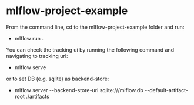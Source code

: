 # mlflow-project-example

From the command line, cd to the mlflow-project-example folder and run:
* mlflow run .

You can check the tracking ui by running the following command and navigating to tracking url:
* mlflow serve

or to set DB (e.g. sqlite) as backend-store:
* mlflow server --backend-store-uri sqlite:///mlflow.db --default-artifact-root ./artifacts
